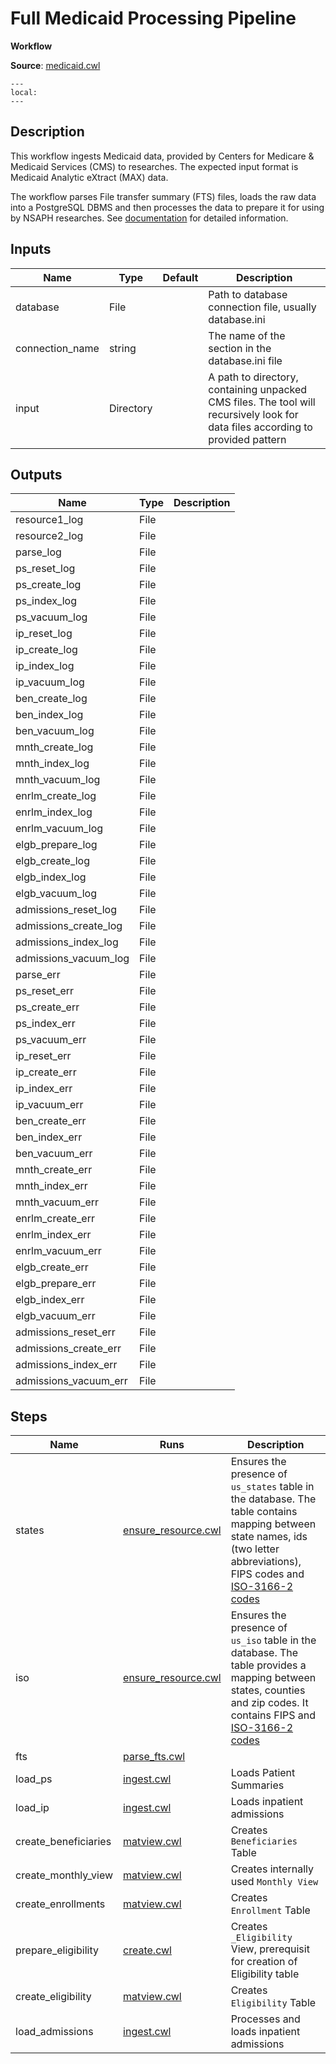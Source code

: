 # Full Medicaid Processing Pipeline
**Workflow**

**Source**: [medicaid.cwl](../members/medicaid_cwl.md)

```{contents}
---
local:
---
```

## Description
This workflow ingests Medicaid data, provided by
Centers for Medicare & Medicaid Services (CMS)
to researches. The expected input format is
Medicaid Analytic eXtract (MAX) data.

The workflow parses File transfer summary (FTS) files,
loads the raw data into a PostgreSQL DBMS and then processes
the data to prepare it for using by NSAPH researches.
See [documentation](../members/Medicaid.md) for detailed
information.


## Inputs

| Name            | Type      | Default | Description                                                                                                                     |
|-----------------|-----------|---------|---------------------------------------------------------------------------------------------------------------------------------|
| database        | File      |         | Path to database connection file, usually database.ini                                                                          |
| connection_name | string    |         | The name of the section in the database.ini file                                                                                |
| input           | Directory |         | A path to directory, containing unpacked CMS files. The tool will recursively look for data files according to provided pattern |

## Outputs

| Name                  | Type | Description |
|-----------------------|------|-------------|
| resource1_log         | File |             |
| resource2_log         | File |             |
| parse_log             | File |             |
| ps_reset_log          | File |             |
| ps_create_log         | File |             |
| ps_index_log          | File |             |
| ps_vacuum_log         | File |             |
| ip_reset_log          | File |             |
| ip_create_log         | File |             |
| ip_index_log          | File |             |
| ip_vacuum_log         | File |             |
| ben_create_log        | File |             |
| ben_index_log         | File |             |
| ben_vacuum_log        | File |             |
| mnth_create_log       | File |             |
| mnth_index_log        | File |             |
| mnth_vacuum_log       | File |             |
| enrlm_create_log      | File |             |
| enrlm_index_log       | File |             |
| enrlm_vacuum_log      | File |             |
| elgb_prepare_log      | File |             |
| elgb_create_log       | File |             |
| elgb_index_log        | File |             |
| elgb_vacuum_log       | File |             |
| admissions_reset_log  | File |             |
| admissions_create_log | File |             |
| admissions_index_log  | File |             |
| admissions_vacuum_log | File |             |
| parse_err             | File |             |
| ps_reset_err          | File |             |
| ps_create_err         | File |             |
| ps_index_err          | File |             |
| ps_vacuum_err         | File |             |
| ip_reset_err          | File |             |
| ip_create_err         | File |             |
| ip_index_err          | File |             |
| ip_vacuum_err         | File |             |
| ben_create_err        | File |             |
| ben_index_err         | File |             |
| ben_vacuum_err        | File |             |
| mnth_create_err       | File |             |
| mnth_index_err        | File |             |
| mnth_vacuum_err       | File |             |
| enrlm_create_err      | File |             |
| enrlm_index_err       | File |             |
| enrlm_vacuum_err      | File |             |
| elgb_create_err       | File |             |
| elgb_prepare_err      | File |             |
| elgb_index_err        | File |             |
| elgb_vacuum_err       | File |             |
| admissions_reset_err  | File |             |
| admissions_create_err | File |             |
| admissions_index_err  | File |             |
| admissions_vacuum_err | File |             |

## Steps

| Name                 | Runs                                      | Description                                                                                                                                                                                                            |
|----------------------|-------------------------------------------|------------------------------------------------------------------------------------------------------------------------------------------------------------------------------------------------------------------------|
| states               | [ensure_resource.cwl](ensure_resource.md) | Ensures the presence of `us_states` table in the database. The table contains mapping between state names, ids (two letter abbreviations), FIPS codes and [ISO-3166-2 codes](https://en.wikipedia.org/wiki/ISO_3166-2) |
| iso                  | [ensure_resource.cwl](ensure_resource.md) | Ensures the presence of `us_iso` table in the database. The table provides a mapping between states, counties and zip codes. It contains FIPS and [ISO-3166-2 codes](https://en.wikipedia.org/wiki/ISO_3166-2)         |
| fts                  | [parse_fts.cwl](parse_fts.md)             |                                                                                                                                                                                                                        |
| load_ps              | [ingest.cwl](ingest.md)                   | Loads Patient Summaries                                                                                                                                                                                                |
| load_ip              | [ingest.cwl](ingest.md)                   | Loads inpatient admissions                                                                                                                                                                                             |
| create_beneficiaries | [matview.cwl](matview.md)                 | Creates `Beneficiaries` Table                                                                                                                                                                                          |
| create_monthly_view  | [matview.cwl](matview.md)                 | Creates internally used `Monthly View`                                                                                                                                                                                 |
| create_enrollments   | [matview.cwl](matview.md)                 | Creates `Enrollment` Table                                                                                                                                                                                             |
| prepare_eligibility  | [create.cwl](create.md)                   | Creates `_Eligibility` View, prerequisit for creation of Eligibility table                                                                                                                                             |
| create_eligibility   | [matview.cwl](matview.md)                 | Creates `Eligibility` Table                                                                                                                                                                                            |
| load_admissions      | [ingest.cwl](ingest.md)                   | Processes and loads inpatient admissions                                                                                                                                                                               |
